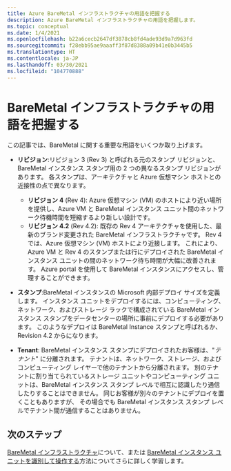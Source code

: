 ```yaml
---
title: Azure BareMetal インフラストラクチャの用語を把握する
description: Azure BareMetal インフラストラクチャの用語を把握します。
ms.topic: conceptual
ms.date: 1/4/2021
ms.openlocfilehash: b22a6cecb2647df3878cb8fd4ade93d9a7d963fd
ms.sourcegitcommit: f28ebb95ae9aaaff3f87d8388a09b41e0b3445b5
ms.translationtype: HT
ms.contentlocale: ja-JP
ms.lasthandoff: 03/30/2021
ms.locfileid: "104770888"
---
```

# <a name="know-the-terms-for-baremetal-infrastructure"></a>BareMetal インフラストラクチャの用語を把握する

この記事では、BareMetal に関する重要な用語をいくつか取り上げます。

- **リビジョン**:リビジョン 3 (Rev 3) と呼ばれる元のスタンプ リビジョンと、BareMetal インスタンス スタンプ用の 2 つの異なるスタンプ リビジョンがあります。 各スタンプは、アーキテクチャと Azure 仮想マシン ホストとの近接性の点で異なります。
    - **リビジョン 4** (Rev 4): Azure 仮想マシン (VM) のホストにより近い場所を提供し、Azure VM と BareMetal インスタンス ユニット間のネットワーク待機時間を短縮するより新しい設計です。 
    - **リビジョン 4.2** (Rev 4.2): 既存の Rev 4 アーキテクチャを使用した、最新のブランド変更された BareMetal インフラストラクチャです。 Rev 4 では、Azure 仮想マシン (VM) ホストにより近接します。 これにより、Azure VM と Rev 4 のスタンプまたは行にデプロイされた BareMetal インスタンス ユニットの間のネットワーク待ち時間が大幅に改善されます。 Azure portal を使用して BareMetal インスタンスにアクセスし、管理することができます。    

- **スタンプ**:BareMetal インスタンスの Microsoft 内部デプロイ サイズを定義します。 インスタンス ユニットをデプロイするには、コンピューティング、ネットワーク、およびストレージ ラックで構成されている BareMetal インスタンス スタンプをデータセンターの場所に事前にデプロイする必要があります。 このようなデプロイは BareMetal Instance スタンプと呼ばれるか、Revision 4.2 からになります。

- **Tenant**: BareMetal インスタンス スタンプにデプロイされたお客様は、"*テナント*" に分離されます。 テナントは、ネットワーク、ストレージ、およびコンピューティング レイヤーで他のテナントから分離されます。 別のテナントに割り当てられているストレージ ユニットやコンピューティング ユニットは、BareMetal インスタンス スタンプ レベルで相互に認識したり通信したりすることはできません。 同じお客様が別々のテナントにデプロイを置くこともありますが、 その場合でも BareMetal インスタンス スタンプ レベルでテナント間が通信することはありません。

## <a name="next-steps"></a>次のステップ
[BareMetal インフラストラクチャ](concepts-baremetal-infrastructure-overview.md)について、または [BareMetal インスタンス ユニットを識別して操作する](connect-baremetal-infrastructure.md)方法についてさらに詳しく学習します。 